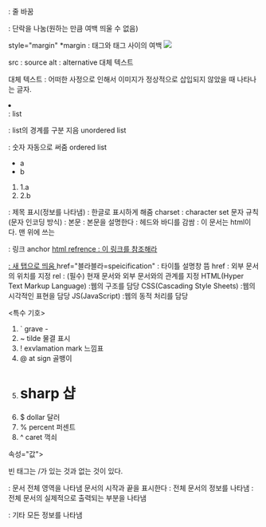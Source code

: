<br> : 줄 바꿈 

<p></p> : 단락을 나눔(원하는 만큼 여백 띄울 수 없음)

style="margin"
*margin : 태그와 태그 사이의 여백 
<img src="이미지파일이름" width="크기">

src : source
alt : alternative 대체 텍스트

대체 텍스트 : 어떠한 사정으로 인해서 이미지가 정상적으로 삽입되지 않았을 때 나타나는 글자.

<li></li> : list 
<ul></ul> : list의 경계를 구분 지음 
unordered list
<ol></ol> : 숫자 자동으로 써줌
ordered list

  
<ul>
	<li>a</li>
	<li>b</li>
</ul>

<ol>
	<li>1.a</li>
	<li>2.b</li>
</ol>

<title></title> : 제목 표시(정보를 나타냄)
<meta charset="utf-8"> : 한글로 표시하게 해줌
charset : character set 문자 규칙(문자 인코딩 방식)

<body></body> : 본문
<head></head> : 본문을 설명한다
<html></html> : 헤드와 바디를 감쌈
<!doctype html> : 이 문서는 html이다. 맨 위에 쓰는


<a></a> : 링크
anchor
<a><a href="">
html refrence : 이 링크를 참조해라

<a><a href="블라블라" target="_blank"> : 새 탭으로 띄움
<a>href="블라블라=speicification"</a> : 타이틀 설명창 뜸
href : 외부 문서의 위치를 지정
rel : (필수) 현재 문서와 외부 문서와의 관계를 지정
 HTML(Hyper Text Markup Language)
 :웹의 구조를 담당
 CSS(Cascading Style Sheets)
 :웹의 시각적인 표현을 담당
 JS(JavaScript)
 :웹의 동적 처리를 담당
 
<특수 기호>

1.	` grave -
2.	~ tilde 물결 표시
3.	! exvlamation mark 느낌표
4.	@ at sign 골뱅이
5.	# sharp 샵
6.	$ dollar 달러
7.	% percent 퍼센트
8.	^ caret 꺽쇠
 

<tag> 속성="값"></tag>

빈 태그는 /가 있는 것과 없는 것이 있다.


<html></html> : 문서 전체 영역을 나타냄
				문서의 시작과 끝을 표시한다 
<head></head> : 전체 문서의 정보를 나타냄
<body></body> : 전체 문서의 실제적으로 출력되는 부분을 나타냄

<meta> : 기타 모든 정보를 나타냄
